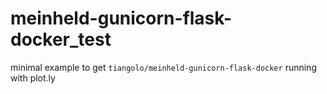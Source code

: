 # meinheld-gunicorn-flask-docker_test
minimal example to get `tiangolo/meinheld-gunicorn-flask-docker` running with plot.ly
